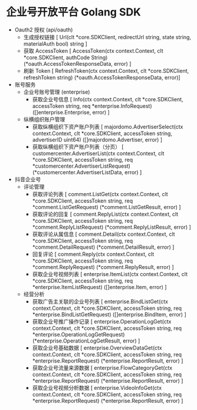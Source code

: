 # 企业号开放平台 Golang SDK

- Oauth2 授权 (api/oauth)
  - 生成授权链接 [ Url(clt *core.SDKClient, redirectUrl string, state string, materialAuth bool) string ]
  - 获取 AccessToken [ AccessToken(ctx context.Context, clt *core.SDKClient, authCode String) (*oauth.AccessTokenResponseData, error) ]
  - 刷新 Token [ RefreshToken(ctx context.Context, clt *core.SDKClient, refreshToken string) (*oauth.AccessTokenResponseData, error)]
- 账号服务
  - 企业号账号管理 (enterprise)
    - 获取企业号信息 [ Info(ctx context.Context, clt *core.SDKClient, accessToken string, req *enterprise.InfoRequest) ([]enterprise.Enterprise, error) ]
  - 纵横组织账户管理
    - 获取纵横组织下资产账户列表 [ majordomo.AdvertiserSelect(ctx context.Context, clt \*core.SDKClient, accessToken string, advertiserID uint64) ([]majordomo.Advertiser, error) ]
    - 获取纵横组织下资产账户列表（分页） [ customercenter.AdvertiserList(ctx context.Context, clt *core.SDKClient, accessToken string, req *customercenter.AdvertiserListRequest) (*customercenter.AdvertiserListData, error) ]
- 抖音企业号
  - 评论管理
    - 获取评论列表 [ comment.ListGet(ctx context.Context, clt *core.SDKClient, accessToken string, req *comment.ListGetRequest) (*comment.ListGetResult, error) ]
    - 获取评论的回复 [ comment.ReplyList(ctx context.Context, clt *core.SDKClient, accessToken string, req *comment.ReplyListRequest) (*comment.ReplyListResult, error) ]
    - 获取评论从属信息 [ comment.Detail(ctx context.Context, clt *core.SDKClient, accessToken string, req *comment.DetailRequest) (*comment.DetailResult, error) ]
    - 回复评论 [ comment.Reply(ctx context.Context, clt *core.SDKClient, accessToken string, req *comment.ReplyRequest) (*comment.ReplyResult, error) ]
    - 获取企业号视频列表 [ enterprise.ItemList(ctx context.Context, clt *core.SDKClient, accessToken string, req *enterprise.ItemListRequest) ([]enterprise.Item, error) ]
  - 经营分析
    - 获取广告主关联的企业号列表 [ enterprise.BindListGet(ctx context.Context, clt *core.SDKClient, accessToken string, req *enterprise.BindListGetRequest) ([]enterprise.BindItem, error) ]
    - 获取企业号推广操作记录 [ enterprise.OperationLogGet(ctx context.Context, clt *core.SDKClient, accessToken string, req *enterprise.OperationLogGetRequest) (*enterprise.OperationLogGetResult, error) ]
    - 获取企业号基础数据 [ enterprise.OverviewDataGet(ctx context.Context, clt *core.SDKClient, accessToken string, req *enterprise.ReportRequest) (*enterprise.ReportResult, error) ]
    - 获取企业号流量来源数据 [ enterprise.FlowCategoryGet(ctx context.Context, clt *core.SDKClient, accessToken string, req *enterprise.ReportRequest) (*enterprise.ReportResult, error) ]
    - 获取企业号视频分析数据 [ enterprise.VideoInfoGet(ctx context.Context, clt *core.SDKClient, accessToken string, req *enterprise.ReportRequest) (*enterprise.ReportResult, error) ]
